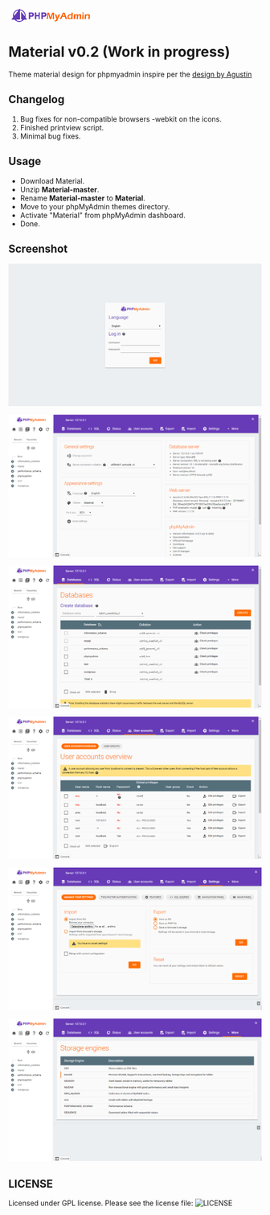 ![logo phpmyadmin Material](img/logo_left.png "Logo phpmyadmin Material")

# Material v0.2 (Work in progress)
Theme material design for phpmyadmin inspire per the [design by Agustin](http://www.materialup.com/posts/phpmyadmin-material-design)

## Changelog

1. Bug fixes for non-compatible browsers -webkit on the icons.
2. Finished printview script.
3. Minimal bug fixes.

## Usage

* Download Material.
* Unzip **Material-master**.
* Rename **Material-master** to **Material**.
* Move to your phpMyAdmin themes directory.
* Activate "Material" from phpMyAdmin dashboard.
* Done.

## Screenshot

![Material Login](screen1.png)

![Material Home](screen2.png)

![Material Databases](screen3.png)

![Material User Accounts](screen4.png)

![Material Settings](screen5.png)

![Material Engines](screen6.png)

## LICENSE

Licensed under GPL license. Please see the license file: ![LICENSE](LICENSE)
